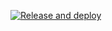 [![Release and deploy](https://github.com/MarcusKhooLK/my-recipe/actions/workflows/main.yaml/badge.svg?branch=v0.3.5)](https://github.com/MarcusKhooLK/my-recipe/actions/workflows/main.yaml)
